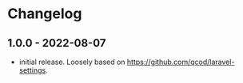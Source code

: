 # Changelog

## 1.0.0 - 2022-08-07

- initial release.  Loosely based on https://github.com/qcod/laravel-settings.
